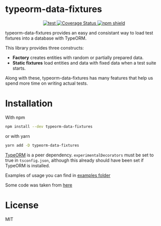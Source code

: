 # typeorm-data-fixtures
<p align="center">
  <a href="https://github.com/pashak09/typeorm-data-fixtures/actions">
    <image src="https://github.com/pashak09/typeorm-data-fixtures/actions/workflows/test-on-push.yml/badge.svg" alt="test" />
  </a>
  <a href="https://coveralls.io/github/pashak09/typeorm-data-fixtures?branch=main">
    <img src="https://coveralls.io/repos/github/pashak09/typeorm-data-fixtures/badge.svg?branch=main" alt="Coverage Status" />
  </a>
  <a href="https://www.npmjs.com/package/typeorm-data-fixtures">
    <img src="https://img.shields.io/npm/v/typeorm-data-fixtures" alt="npm shield" />
  </a>
</p>

typeorm-data-fixtures provides an easy and consistant way to load test fixtures into a database with TypeORM.

This library provides three constructs:
- **Factory** creates entities with random or partially prepared data.
- **Static fixtures** load entities and data with fixed data when a test suite starts.

Along with these, typeorm-data-fixtures has many features that help us spend more time on writing actual tests.

# Installation
With npm
```bash
npm install --dev typeorm-data-fixtures
```
or with yarn
```bash
yarn add -D typeorm-data-fixtures
```
[TypeORM](https://www.npmjs.com/package/typeorm) is a peer dependency.
`experimentalDecorators` must be set to true in `tsconfig.json`, although this already should have been set if TypeORM is installed.

Examples of usage you can find in <a href="https://github.com/pashak09/typeorm-data-fixtures/tree/master/examples">examples folder</a>

Some code was taken from <a href="https://github.com/jungnoh/typeorm-fixture">here</a>

# License
MIT
